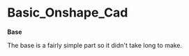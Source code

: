 # Basic_Onshape_Cad

**Base**
  
  The base is a fairly simple part so it didn't take long to make.
